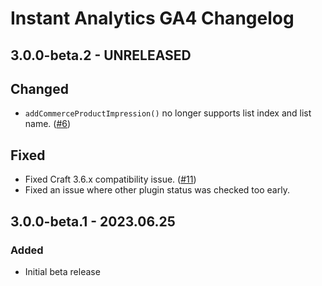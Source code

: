 # Instant Analytics GA4 Changelog

## 3.0.0-beta.2 - UNRELEASED
## Changed
* `addCommerceProductImpression()` no longer supports list index and list name. ([#6](https://github.com/nystudio107/craft-instantanalytics-ga4/issues/6))

## Fixed
* Fixed Craft 3.6.x compatibility issue. ([#11](https://github.com/nystudio107/craft-instantanalytics-ga4/issues/11))
* Fixed an issue where other plugin status was checked too early.

## 3.0.0-beta.1 - 2023.06.25
### Added
* Initial beta release
